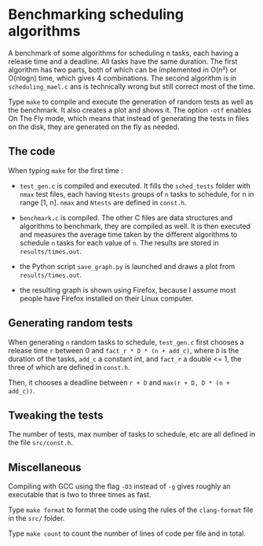 # Benchmarking scheduling algorithms

A benchmark of some algorithms for scheduling n tasks, each having a release time and a deadline. All tasks have the same duration. The first algorithm has two parts, both of which can be implemented in O(n²) or O(nlogn) time, which gives 4 combinations. The second algorithm is in `scheduling_mael.c` ans is technically wrong but still correct most of the time.

Type `make` to compile and execute the generation of random tests as well as the benchmark. It also creates a plot and shows it. The option `-otf` enables On The Fly mode, which means that instead of generating the tests in files on the disk, they are generated on the fly as needed. 

## The code

When typing `make` for the first time :

- `test_gen.c` is compiled and executed. It fills the `sched_tests` folder with `nmax` test files, each having `Ntests` groups of `n` tasks to schedule, for n in range [1, n]. `nmax` and `Ntests` are defined in `const.h`.

- `benchmark.c` is compiled. The other C files are data structures and algorithms to benchmark, they are compiled as well. It is then executed and measures the average time taken by the different algorithms to schedule `n` tasks for each value of `n`. The results are stored in `results/times.out`.

- the Python script `save_graph.py` is launched and draws a plot from `results/times.out`.

- the resulting graph is shown using Firefox, because I assume most people have Firefox installed on their Linux computer.

## Generating random tests

When generating `n` random tasks to schedule, `test_gen.c` first chooses a release time `r` between 0 and `fact_r * D * (n + add_c)`, where `D` is the duration of the tasks, `add_c` a constant int, and `fact_r` a double <= 1, the three of which are defined in `const.h`.

Then, it chooses a deadline between `r + D` and `max(r + D, D * (n + add_c))`.

## Tweaking the tests

The number of tests, max number of tasks to schedule, etc are all defined in the file `src/const.h`.

## Miscellaneous

Compiling with GCC using the flag `-O3` instead of `-g` gives roughly an executable that is two to three times as fast.

Type `make format` to format the code using the rules of the `clang-format` file in the `src/` folder.

Type `make count` to count the number of lines of code per file and in total.

